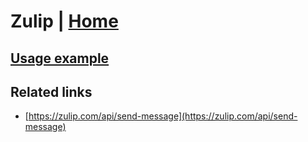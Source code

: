 # Zulip | [Home](./../../)

## [Usage example](./../../tests/Zulip/ClientTest.php)

## Related links

* [https://zulip.com/api/send-message](https://zulip.com/api/send-message)
